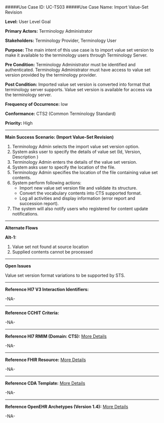 #####Use Case ID: UC-TS03
#####Use Case Name: Import Value-Set Revision

**Level:**                     User Level Goal

**Primary Actors:**            Terminology Administrator  

**Stakeholders:**              Terminology Provider, Terminology User

**Purpose:**                   The main intent of this use case is to import value set version to make it available to the terminology users through Terminology Server.

**Pre Condition:**             Terminology Administrator must be identified and authenticated. Terminology Administrator must have access to value set version provided by the terminology provider.

**Post Condition:**            Imported value set version is converted into format that terminology server supports. Value set version is available for access via the terminology server.

**Frequency of Occurrence:**   low

**Conformance:**             	 CTS2 (Common Terminology Standard)

**Priority:**                  High
__________________________________________________________
**Main Success Scenario: (Import Value-Set Revision)**

1.	Terminology Admin selects the import value set version option.
2.	System asks user to specify the details of value set (Id, Version, Description )
3.	Terminology Admin enters the details of the value set version.
4.	System asks user to specify the location of the file.
5.	Terminology Admin specifies the location of the file containing value set contents.
6.	System perform following actions:
    * Import new value set version file and validate its structure.
    * Convert the vocabulary contents into CTS supported format.
    * Log all activities and display information (error report and succession report).
7.	The system will also notify users who registered for content update notifications.

__________________________________________________________
**Alternate Flows** 

**Alt-1:**

1.	Value set not found at source location
2.	Supplied contents cannot be processed 

_______________________________________________________________
**Open Issues**

Value set version format variations to be supported by STS.
_______________________________________________________________
**Reference Hl7 V3 Interaction Identifiers:**

-NA-
_______________________________________________________________
**Reference CCHIT Criteria:**

-NA-

_______________________________________________________________
**Reference Hl7 RMIM (Domain: CTS):** [More Details](http://www.hl7.org/implement/standards/product_brief.cfm?product_id=306)

-NA-

_______________________________________________________________
**Reference FHIR Resource:** [More Details](http://www.hl7.org/implement/standards/fhir/resourcelist.html)

-NA-
_______________________________________________________________
**Reference CDA Template:** [More Details](http://www.hl7.org/Special/committees/structure/index.cfm)

-NA-
_______________________________________________________________
**Reference OpenEHR Archetypes (Version 1.4):** [More Details](http://www.openehr.org/ckm/)

-NA-

